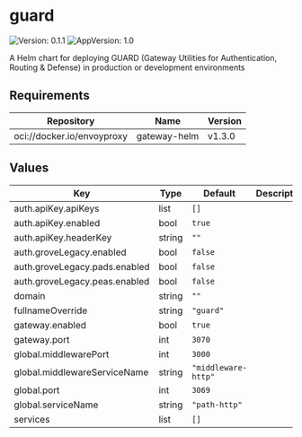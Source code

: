 # guard

![Version: 0.1.1](https://img.shields.io/badge/Version-0.1.1-informational?style=flat-square) ![AppVersion: 1.0](https://img.shields.io/badge/AppVersion-1.0-informational?style=flat-square)

A Helm chart for deploying GUARD (Gateway Utilities for Authentication, Routing & Defense) in production or development environments

## Requirements

| Repository | Name | Version |
|------------|------|---------|
| oci://docker.io/envoyproxy | gateway-helm | v1.3.0 |

## Values

| Key | Type | Default | Description |
|-----|------|---------|-------------|
| auth.apiKey.apiKeys | list | `[]` |  |
| auth.apiKey.enabled | bool | `true` |  |
| auth.apiKey.headerKey | string | `""` |  |
| auth.groveLegacy.enabled | bool | `false` |  |
| auth.groveLegacy.pads.enabled | bool | `false` |  |
| auth.groveLegacy.peas.enabled | bool | `false` |  |
| domain | string | `""` |  |
| fullnameOverride | string | `"guard"` |  |
| gateway.enabled | bool | `true` |  |
| gateway.port | int | `3070` |  |
| global.middlewarePort | int | `3000` |  |
| global.middlewareServiceName | string | `"middleware-http"` |  |
| global.port | int | `3069` |  |
| global.serviceName | string | `"path-http"` |  |
| services | list | `[]` |  |


